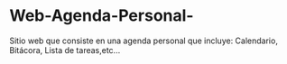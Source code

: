 # Web-Agenda-Personal-
Sitio web  que consiste en  una agenda  personal que incluye: Calendario, Bitácora, Lista de tareas,etc...
